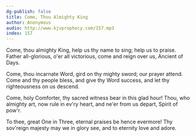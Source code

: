 ```yaml
---
dg-publish: false
title: Come, Thou Almighty King
author: Anonymous
audio: http://www.kjvprophecy.com/157.mp3
index: 157
---
```


Come, thou almighty King,
help us thy name to sing;
help us to praise.
Father all-glorious,
o'er all victorious,
come and reign over us,
Ancient of Days.

Come, thou incarnate Word,
gird on thy mighty sword;
our prayer attend.
Come and thy people bless,
and give thy Word success,
and let thy righteousness
on us descend.

Come, holy Comforter,
thy sacred witness bear
in this glad hour!
Thou, who almighty art,
now rule in ev'ry heart,
and ne'er from us depart,
Spirit of pow'r.

To thee, great One in Three,
eternal praises be
hence evermore!
Thy sov'reign majesty
may we in glory see,
and to eternity
love and adore.